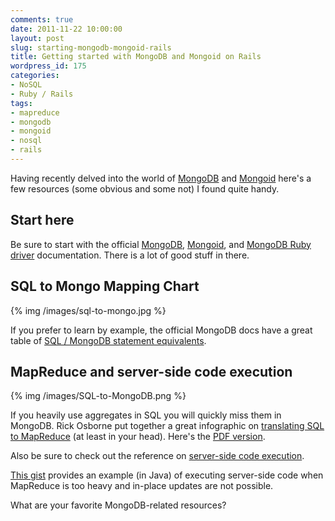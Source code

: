 ```yaml
---
comments: true
date: 2011-11-22 10:00:00
layout: post
slug: starting-mongodb-mongoid-rails
title: Getting started with MongoDB and Mongoid on Rails
wordpress_id: 175
categories:
- NoSQL
- Ruby / Rails
tags:
- mapreduce
- mongodb
- mongoid
- nosql
- rails
---
```


Having recently delved into the world of [MongoDB](http://www.mongodb.org/) and [Mongoid](http://mongoid.org/) here's a few resources (some obvious and some not) I found quite handy.

<!-- more -->

## Start here

Be sure to start with the official [MongoDB](http://www.mongodb.org/display/DOCS/Home), [Mongoid](http://mongoid.org/docs.html), and [MongoDB Ruby driver](http://api.mongodb.org/ruby/current/file.TUTORIAL.html) documentation. There is a lot of good stuff in there.


## SQL to Mongo Mapping Chart

{% img /images/sql-to-mongo.jpg %}

If you prefer to learn by example, the official MongoDB docs have a great table of [SQL / MongoDB statement equivalents](http://www.mongodb.org/display/DOCS/SQL+to+Mongo+Mapping+Chart).


## MapReduce and server-side code execution

{% img /images/SQL-to-MongoDB.png %}

If you heavily use aggregates in SQL you will quickly miss them in MongoDB. Rick Osborne put together a great infographic on [translating SQL to MapReduce](http://rickosborne.org/blog/2010/02/infographic-migrating-from-sql-to-mapreduce-with-mongodb/) (at least in your head). Here's the [PDF version](http://rickosborne.org/download/SQL-to-MongoDB.pdf).

Also be sure to check out the reference on [server-side code execution](http://www.mongodb.org/display/DOCS/Server-side+Code+Execution).

[This gist](https://gist.github.com/865065) provides an example (in Java) of executing server-side code when MapReduce is too heavy and in-place updates are not possible.

What are your favorite MongoDB-related resources?
